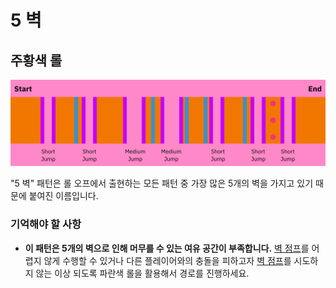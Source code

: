 # 5 벽

## 주황색 롤

![5 Waller Orange](../images/rolls/5-waller-orange-annotated.jpg)

"5 벽" 패턴은 롤 오프에서 출현하는 모든 패턴 중 가장 많은 5개의 벽을 가지고 있기 때문에 붙여진 이름입니다.

### 기억해야 할 사항

* **이 패턴은 5개의 벽으로 인해 머무를 수 있는 여유 공간이 부족합니다.** [벽 점프](../advanced/wall-jumps-one-rolling.md/#벽-점프)를 어렵지 않게 수행할 수 있거나 다른 플레이어와의 충돌을 피하고자 [벽 점프](../advanced/wall-jumps-one-rolling.md/#벽-점프)를 시도하지 않는 이상 되도록 파란색 롤을 활용해서 경로를 진행하세요.
